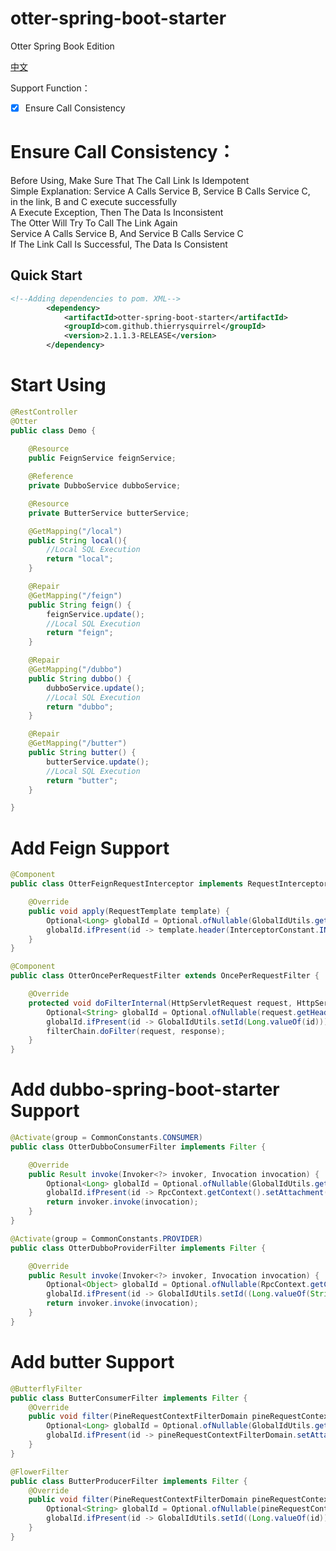 # otter-spring-boot-starter  

Otter Spring Book Edition  

[中文](./README_zh_CN.md)  

Support Function：  
- [x] Ensure Call Consistency  

# Ensure Call Consistency：  

  Before Using, Make Sure That The Call Link Is Idempotent  
  Simple Explanation: Service A Calls Service B, Service B Calls Service C,   
  in the link, B and C execute successfully     
  A Execute Exception, Then The Data Is Inconsistent   
  The Otter Will Try To Call The Link Again  
  Service A Calls Service B, And Service B Calls Service C  
  If The Link Call Is Successful, The Data Is Consistent  
  
## Quick Start  

```xml
<!--Adding dependencies to pom. XML-->
        <dependency>
            <artifactId>otter-spring-boot-starter</artifactId>
            <groupId>com.github.thierrysquirrel</groupId>
            <version>2.1.1.3-RELEASE</version>
        </dependency>
```  

# Start Using  

```java
@RestController
@Otter
public class Demo {
	
    @Resource
	public FeignService feignService;

	@Reference
	private DubboService dubboService;

    @Resource
    private ButterService butterService;

    @GetMapping("/local")
    public String local(){
        //Local SQL Execution
        return "local";
    }

	@Repair
	@GetMapping("/feign")
	public String feign() {
        feignService.update();
        //Local SQL Execution
		return "feign";
	}

    @Repair
	@GetMapping("/dubbo")
	public String dubbo() {
        dubboService.update();
        //Local SQL Execution
		return "dubbo";
	}

    @Repair
	@GetMapping("/butter")
	public String butter() {
        butterService.update();
        //Local SQL Execution
		return "butter";
	}

}
```

# Add Feign Support

```java
@Component
public class OtterFeignRequestInterceptor implements RequestInterceptor {

	@Override
	public void apply(RequestTemplate template) {
		Optional<Long> globalId = Optional.ofNullable(GlobalIdUtils.getId());
		globalId.ifPresent(id -> template.header(InterceptorConstant.INTERCEPTOR_IDENTIFIER, String.valueOf(id)));
	}
}

@Component
public class OtterOncePerRequestFilter extends OncePerRequestFilter {

	@Override
	protected void doFilterInternal(HttpServletRequest request, HttpServletResponse response, FilterChain filterChain) throws ServletException, IOException {
		Optional<String> globalId = Optional.ofNullable(request.getHeader(InterceptorConstant.INTERCEPTOR_IDENTIFIER));
		globalId.ifPresent(id -> GlobalIdUtils.setId(Long.valueOf(id)));
		filterChain.doFilter(request, response);
	}
}
```

# Add dubbo-spring-boot-starter Support

```java
@Activate(group = CommonConstants.CONSUMER)
public class OtterDubboConsumerFilter implements Filter {

    @Override
    public Result invoke(Invoker<?> invoker, Invocation invocation) {
        Optional<Long> globalId = Optional.ofNullable(GlobalIdUtils.getId());
        globalId.ifPresent(id -> RpcContext.getContext().setAttachment(InterceptorConstant.INTERCEPTOR_IDENTIFIER, String.valueOf(id)));
        return invoker.invoke(invocation);
    }
}

@Activate(group = CommonConstants.PROVIDER)
public class OtterDubboProviderFilter implements Filter {

    @Override
    public Result invoke(Invoker<?> invoker, Invocation invocation) {
        Optional<Object> globalId = Optional.ofNullable(RpcContext.getContext().getAttachment(InterceptorConstant.INTERCEPTOR_IDENTIFIER));
        globalId.ifPresent(id -> GlobalIdUtils.setId((Long.valueOf(String.valueOf(id)))));
        return invoker.invoke(invocation);
    }
}
```

# Add butter Support

```java
@ButterflyFilter
public class ButterConsumerFilter implements Filter {
	@Override
	public void filter(PineRequestContextFilterDomain pineRequestContextFilterDomain) {
		Optional<Long> globalId = Optional.ofNullable(GlobalIdUtils.getId());
		globalId.ifPresent(id -> pineRequestContextFilterDomain.setAttachment(InterceptorConstant.INTERCEPTOR_IDENTIFIER, String.valueOf(id)));
	}
}

@FlowerFilter
public class ButterProducerFilter implements Filter {
	@Override
	public void filter(PineRequestContextFilterDomain pineRequestContextFilterDomain) {
		Optional<String> globalId = Optional.ofNullable(pineRequestContextFilterDomain.getAttachment(InterceptorConstant.INTERCEPTOR_IDENTIFIER));
		globalId.ifPresent(id -> GlobalIdUtils.setId((Long.valueOf(id))));
	}
}
```